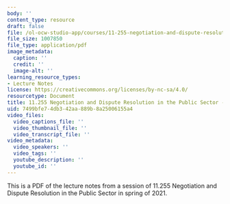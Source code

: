 ```yaml
---
body: ''
content_type: resource
draft: false
file: /ol-ocw-studio-app/courses/11-255-negotiation-and-dispute-resolution-in-the-public-sector-spring-2021/mit11_255s21_lec18.pdf
file_size: 1007850
file_type: application/pdf
image_metadata:
  caption: ''
  credit: ''
  image-alt: ''
learning_resource_types:
- Lecture Notes
license: https://creativecommons.org/licenses/by-nc-sa/4.0/
resourcetype: Document
title: 11.255 Negotiation and Dispute Resolution in the Public Sector - Lecture 18
uid: 7499bfe7-4db3-42aa-889b-8a25006155a4
video_files:
  video_captions_file: ''
  video_thumbnail_file: ''
  video_transcript_file: ''
video_metadata:
  video_speakers: ''
  video_tags: ''
  youtube_description: ''
  youtube_id: ''
---
```

This is a PDF of the lecture notes from a session of 11.255 Negotiation and Dispute Resolution in the Public Sector in spring of 2021.